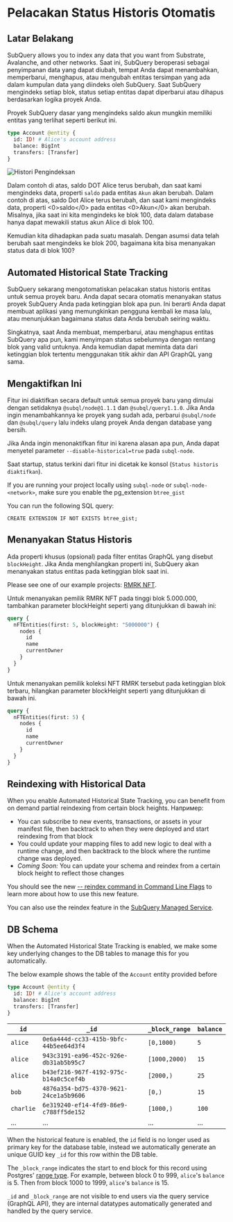 # Pelacakan Status Historis Otomatis

## Latar Belakang

SubQuery allows you to index any data that you want from Substrate, Avalanche, and other networks. Saat ini, SubQuery beroperasi sebagai penyimpanan data yang dapat diubah, tempat Anda dapat menambahkan, memperbarui, menghapus, atau mengubah entitas tersimpan yang ada dalam kumpulan data yang diindeks oleh SubQuery. Saat SubQuery mengindeks setiap blok, status setiap entitas dapat diperbarui atau dihapus berdasarkan logika proyek Anda.

Proyek SubQuery dasar yang mengindeks saldo akun mungkin memiliki entitas yang terlihat seperti berikut ini.

```graphql
type Account @entity {
  id: ID! # Alice's account address
  balance: BigInt
  transfers: [Transfer]
}
```

![Histori Pengindeksan](/assets/img/historic_indexing.png)

Dalam contoh di atas, saldo DOT Alice terus berubah, dan saat kami mengindeks data, properti `saldo` pada entitas `Akun` akan berubah. Dalam contoh di atas, saldo Dot Alice terus berubah, dan saat kami mengindeks data, properti <0>saldo</0> pada entitas <0>Akun</0> akan berubah. Misalnya, jika saat ini kita mengindeks ke blok 100, data dalam database hanya dapat mewakili status akun Alice di blok 100.

Kemudian kita dihadapkan pada suatu masalah. Dengan asumsi data telah berubah saat mengindeks ke blok 200, bagaimana kita bisa menanyakan status data di blok 100?

## Automated Historical State Tracking

SubQuery sekarang mengotomatiskan pelacakan status historis entitas untuk semua proyek baru. Anda dapat secara otomatis menanyakan status proyek SubQuery Anda pada ketinggian blok apa pun. Ini berarti Anda dapat membuat aplikasi yang memungkinkan pengguna kembali ke masa lalu, atau menunjukkan bagaimana status data Anda berubah seiring waktu.

Singkatnya, saat Anda membuat, memperbarui, atau menghapus entitas SubQuery apa pun, kami menyimpan status sebelumnya dengan rentang blok yang valid untuknya. Anda kemudian dapat meminta data dari ketinggian blok tertentu menggunakan titik akhir dan API GraphQL yang sama.

## Mengaktifkan Ini

Fitur ini diaktifkan secara default untuk semua proyek baru yang dimulai dengan setidaknya `@subql/node@1.1.1` dan `@subql/query1.1.0`. Jika Anda ingin menambahkannya ke proyek yang sudah ada, perbarui `@subql/node` dan `@subql/query` lalu indeks ulang proyek Anda dengan database yang bersih.

Jika Anda ingin menonaktifkan fitur ini karena alasan apa pun, Anda dapat menyetel parameter `--disable-historical=true` pada `subql-node`.

Saat startup, status terkini dari fitur ini dicetak ke konsol (`Status historis diaktifkan`).

If you are running your project locally using `subql-node` or `subql-node-<network>`, make sure you enable the pg_extension `btree_gist`

You can run the following SQL query:

```shell
CREATE EXTENSION IF NOT EXISTS btree_gist;
```

## Menanyakan Status Historis

Ada properti khusus (opsional) pada filter entitas GraphQL yang disebut `blockHeight`. Jika Anda menghilangkan properti ini, SubQuery akan menanyakan status entitas pada ketinggian blok saat ini.

Please see one of our example projects: [RMRK NFT](https://github.com/subquery/tutorial-rmrk-nft).

Untuk menanyakan pemilik RMRK NFT pada tinggi blok 5.000.000, tambahkan parameter blockHeight seperti yang ditunjukkan di bawah ini:

```graphql
query {
  nFTEntities(first: 5, blockHeight: "5000000") {
    nodes {
      id
      name
      currentOwner
    }
  }
}
```

Untuk menanyakan pemilik koleksi NFT RMRK tersebut pada ketinggian blok terbaru, hilangkan parameter blockHeight seperti yang ditunjukkan di bawah ini.

```graphql
query {
  nFTEntities(first: 5) {
    nodes {
      id
      name
      currentOwner
    }
  }
}
```

## Reindexing with Historical Data

When you enable Automated Historical State Tracking, you can benefit from on demand partial reindexing from certain block heights. Например:

- You can subscribe to new events, transactions, or assets in your manifest file, then backtrack to when they were deployed and start reindexing from that block
- You could update your mapping files to add new logic to deal with a runtime change, and then backtrack to the block where the runtime change was deployed.
- _Coming Soon:_ You can update your schema and reindex from a certain block height to reflect those changes

You should see the new [-- reindex command in Command Line Flags](./references.md#reindex) to learn more about how to use this new feature.

You can also use the reindex feature in the [SubQuery Managed Service](https://managedservice.subquery.network).

## DB Schema

When the Automated Historical State Tracking is enabled, we make some key underlying changes to the DB tables to manage this for you automatically.

The below example shows the table of the `Account` entity provided before

```graphql
type Account @entity {
  id: ID! # Alice's account address
  balance: BigInt
  transfers: [Transfer]
}
```

| `id`      | `_id`                                  | `_block_range` | `balance` |
| --------- | -------------------------------------- | -------------- | --------- |
| `alice`   | `0e6a444d-cc33-415b-9bfc-44b5ee64d3f4` | `[0,1000)`     | `5`       |
| `alice`   | `943c3191-ea96-452c-926e-db31ab5b95c7` | `[1000,2000)`  | `15`      |
| `alice`   | `b43ef216-967f-4192-975c-b14a0c5cef4b` | `[2000,)`      | `25`      |
| `bob`     | `4876a354-bd75-4370-9621-24ce1a5b9606` | `[0,)`         | `15`      |
| `charlie` | `6e319240-ef14-4fd9-86e9-c788ff5de152` | `[1000,)`      | `100`     |
| ...       | ...                                    | ...            | ...       |

When the historical feature is enabled, the `id` field is no longer used as primary key for the database table, instead we automatically generate an unique GUID key `_id` for this row within the DB table.

The `_block_range` indicates the start to end block for this record using Postgres' [range type](https://www.postgresql.org/docs/current/rangetypes.html). For example, between block 0 to 999, `alice`'s `balance` is 5. Then from block 1000 to 1999, `alice`'s `balance` is 15.

`_id` and `_block_range` are not visible to end users via the query service (GraphQL API), they are internal datatypes automatically generated and handled by the query service.
